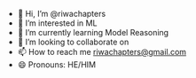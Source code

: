 - 👋 Hi, I’m @riwachapters
- 👀 I’m interested in ML 
- 🌱 I’m currently learning Model Reasoning
- 💞️ I’m looking to collaborate on 
- 📫 How to reach me riwachapters@gmail.com
- 😄 Pronouns: HE/HIM

